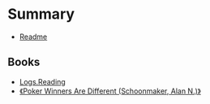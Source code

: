 # Summary

* [Readme](README.md)

## Books

* [Logs.Reading](books/logsreading.md)
* [《Poker Winners Are Different \(Schoonmaker, Alan N.\)》](books/poker-winners-are-different-schoonmaker-alan-n.md)

